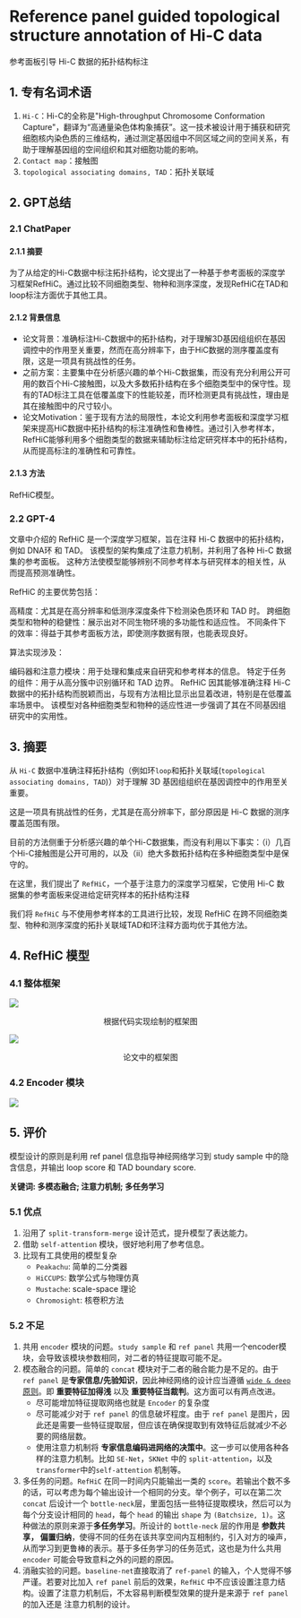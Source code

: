 # Reference panel guided topological structure annotation of Hi-C data

参考面板引导 Hi-C 数据的拓扑结构标注

## 1. 专有名词术语

1. `Hi-C`：Hi-C的全称是"High-throughput Chromosome Conformation Capture"，翻译为“高通量染色体构象捕获”。这一技术被设计用于捕获和研究细胞核内染色质的三维结构，通过测定基因组中不同区域之间的空间关系，有助于理解基因组的空间组织和其对细胞功能的影响。
2. `Contact map`：接触图
3. `topological associating domains, TAD`：拓扑关联域

## 2. GPT总结

### 2.1 ChatPaper

#### 2.1.1 摘要

为了从给定的Hi-C数据中标注拓扑结构，论文提出了一种基于参考面板的深度学习框架RefHiC。通过比较不同细胞类型、物种和测序深度，发现RefHiC在TAD和loop标注方面优于其他工具。

#### 2.1.2 背景信息

- 论文背景：准确标注Hi-C数据中的拓扑结构，对于理解3D基因组组织在基因调控中的作用至关重要，然而在高分辨率下，由于HiC数据的测序覆盖度有限，这是一项具有挑战性的任务。
- 之前方案：主要集中在分析感兴趣的单个Hi-C数据集，而没有充分利用公开可用的数百个Hi-C接触图，以及大多数拓扑结构在多个细胞类型中的保守性。现有的TAD标注工具在低覆盖度下的性能较差，而环检测更具有挑战性，理由是其在接触图中的尺寸较小。
- 论文Motivation：鉴于现有方法的局限性，本论文利用参考面板和深度学习框架来提高HiC数据中拓扑结构的标注准确性和鲁棒性。通过引入参考样本，RefHiC能够利用多个细胞类型的数据来辅助标注给定研究样本中的拓扑结构，从而提高标注的准确性和可靠性。

#### 2.1.3 方法

RefHiC模型。

### 2.2 GPT-4

文章中介绍的 RefHiC 是一个深度学习框架，旨在注释 Hi-C 数据中的拓扑结构，例如 DNA环 和 TAD。 该模型的架构集成了注意力机制，并利用了各种 Hi-C 数据集的参考面板。 这种方法使模型能够辨别不同参考样本与研究样本的相关性，从而提高预测准确性。

RefHiC 的主要优势包括：

高精度：尤其是在高分辨率和低测序深度条件下检测染色质环和 TAD 时。
跨细胞类型和物种的稳健性：展示出对不同生物环境的多功能性和适应性。
不同条件下的效率：得益于其参考面板方法，即使测序数据有限，也能表现良好。

算法实现涉及：

编码器和注意力模块：用于处理和集成来自研究和参考样本的信息。
特定于任务的组件：用于从高分簇中识别循环和 TAD 边界。
RefHiC 因其能够准确注释 Hi-C 数据中的拓扑结构而脱颖而出，与现有方法相比显示出显着改进，特别是在低覆盖率场景中。 该模型对各种细胞类型和物种的适应性进一步强调了其在不同基因组研究中的实用性。

## 3. 摘要

从 `Hi-C` 数据中准确注释拓扑结构（例如环`loop`和拓扑关联域(`topological associating domains, TAD`)）对于理解 3D 基因组组织在基因调控中的作用至关重要。

这是一项具有挑战性的任务，尤其是在高分辨率下，部分原因是 Hi-C 数据的测序覆盖范围有限。

目前的方法侧重于分析感兴趣的单个Hi-C数据集，而没有利用以下事实：（i）几百个Hi-C接触图是公开可用的，以及（ii）绝大多数拓扑结构在多种细胞类型中是保守的。

在这里，我们提出了 `RefHiC`，一个基于注意力的深度学习框架，它使用 Hi-C 数据集的参考面板来促进给定研究样本的拓扑结构注释

我们将 `RefHiC` 与不使用参考样本的工具进行比较，发现 RefHiC 在跨不同细胞类型、物种和测序深度的拓扑关联域TAD和环注释方面均优于其他方法。

## 4. RefHiC 模型

### 4.1 整体框架

![](./figs/refhic_overview.png)

<center>根据代码实现绘制的框架图</center>

![](./figs/ref_refhic.png)

<center>论文中的框架图</center>

### 4.2 Encoder 模块

![](./figs/encoder.png)

## 5. 评价

模型设计的原则是利用 ref panel 信息指导神经网络学习到 study sample 中的隐含信息，并输出 loop score 和 TAD boundary score.

**关键词: 多模态融合; 注意力机制; 多任务学习**

### 5.1 优点

1. 沿用了 `split-transform-merge` 设计范式，提升模型了表达能力。
2. 借助 `self-attention` 模块，很好地利用了参考信息。
3. 比现有工具使用的模型复杂
   - `Peakachu`: 简单的二分类器
   - `HiCCUPS`: 数学公式与物理仿真
   - `Mustache`: scale-space 理论
   - `Chromosight`: 核卷积方法

### 5.2 不足

1. 共用 `encoder` 模块的问题。`study sample` 和 `ref panel` 共用一个encoder模块，会导致该模块参数相同，对二者的特征提取可能不足。
2. 模态融合的问题。简单的 `concat` 模块对于二者的融合能力是不足的。由于 `ref panel` 是**专家信息/先验知识**，因此神经网络的设计应当遵循 [`wide & deep` 原则](https://www.zhihu.com/question/529959915/answer/2470689232)。即 **重要特征加得浅** 以及 **重要特征当裁判**。这方面可以有两点改进。
   - 尽可能增加特征提取网络也就是 `Encoder` 的复杂度
   - 尽可能减少对于 `ref panel` 的信息破坏程度。由于 `ref panel` 是图片，因此还是需要一些特征提取层，但应该在确保提取到有效特征后就减少不必要的网络层数。
   - 使用注意力机制将 **专家信息编码进网络的决策中**。这一步可以使用各种各样的注意力机制。比如 `SE-Net`，`SKNet` 中的 `split-attention`，以及`transformer`中的`self-attention` 机制等。
3. 多任务的问题。`RefHiC` 在同一时间内只能输出一类的 `score`。若输出个数不多的话，可以考虑为每个输出设计一个相同的分支。举个例子，可以在第二次 `concat` 后设计一个 `bottle-neck`层，里面包括一些特征提取模块，然后可以为每个分支设计相同的 `head`，每个 `head` 的输出 `shape` 为 `(Batchsize, 1)`。这种做法的原则来源于**多任务学习**。所设计的 `bottle-neck` 层的作用是 **参数共享， 偏置归纳**，使得不同的任务在该共享空间内互相制约，引入对方的噪声，从而学习到更鲁棒的表示。基于多任务学习的任务范式，这也是为什么共用 `encoder` 可能会导致意料之外的问题的原因。
4. 消融实验的问题。`baseline-net`直接取消了 `ref-panel` 的输入，个人觉得不够严谨。若要对比加入 `ref panel` 前后的效果，`RefHiC` 中不应该设置注意力结构。设置了注意力机制后，不太容易判断模型效果的提升是来源于 `ref panel` 的加入还是 注意力机制的设计。

